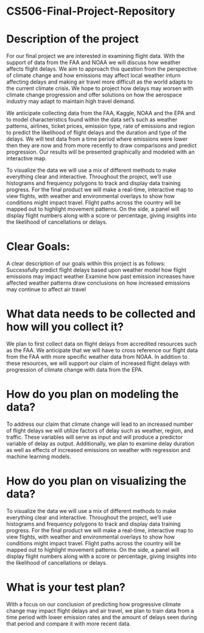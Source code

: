 # CS506-Final-Project-Repository
# Description of the project

   For our final project we are interested in examining flight data. With the support of data from the FAA and NOAA we will discuss how weather affects flight delays. We aim to approach this question from the perspective of climate change and how emissions may affect local weather inturn affecting delays and making air travel more difficult as the world adapts to the current climate crisis. We hope to project how delays may worsen with climate change progression and offer solutions on how the aerospace industry may adapt to maintain high travel demand. 

 We anticipate collecting data from the FAA, Kaggle, NOAA and the EPA and to model characteristics found within the data set’s such as weather patterns, airlines, ticket prices, emission type, rate of emissions and region to predict the likelihood of flight delays and the duration and type of the delays. We will test data from a time period where emissions were lower then they are now and from more recently to draw comparisons and predict progression. Our results will be presented graphically and modeled with an interactive map. 

 To visualize the data we will use a mix of different methods to make everything clear and interactive. Throughout the project, we’ll use histograms and frequency polygons to track and display data training progress. For the final product we will make a real-time, interactive map to view flights, with weather and environmental overlays to show how conditions might impact travel. Flight paths across the country will be mapped out to highlight movement patterns. On the side, a panel will display flight numbers along with a score or percentage, giving insights into the likelihood of cancellations or delays.

# Clear Goals: 
A clear description of our goals within this project is as follows: 
Successfully predict flight delays based upon weather 
model how flight emissions may impact weather 
Examine how past emission increases have affected weather patterns 
draw conclusions on how increased emissions may continue to affect air travel 


# What data needs to be collected and how will you collect it?

   We plan to first collect data on flight delays from accredited resources such as the FAA. We anticipate that we will have to cross reference our flight data from the FAA with more specific weather data from NOAA. In addition to these resources, we will support our claim of increased flight delays with progression of climate change with data from the EPA. 

# How do you plan on modeling the data?
   To address our claim that climate change will lead to an increased number of flight delays we will utilize factors of delay such as weather, region, and traffic. These variables will serve as  input and will produce a predictor variable of delay as output. Additionally, we plan to examine delay duration as well as effects of increased emissions on weather with regression and machine learning models. 

# How do you plan on visualizing the data? 
To visualize the data we will use a mix of different methods to make everything clear and interactive. Throughout the project, we’ll use histograms and frequency polygons to track and display data training progress. For the final product we will make a real-time, interactive map to view flights, with weather and environmental overlays to show how conditions might impact travel. Flight paths across the country will be mapped out to highlight movement patterns. On the side, a panel will display flight numbers along with a score or percentage, giving insights into the likelihood of cancellations or delays.

# What is your test plan?
   With a focus on our conclusion of predicting how progressive climate change may impact flight delays and air travel, we plan to train data from a time period with lower emission rates and the amount of delays seen during that period and compare it with more recent data.

